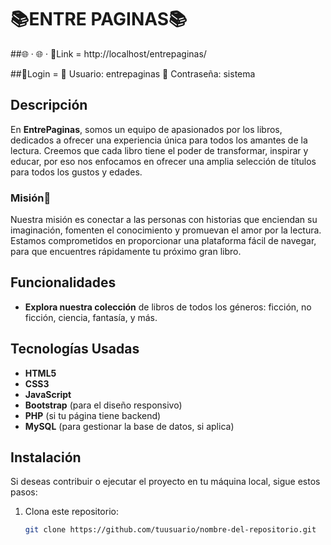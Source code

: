 # 📚ENTRE PAGINAS📚

##🌐 · 🌐 · 🛜Link = http://localhost/entrepaginas/

##👤Login =
👤 Usuario: entrepaginas
🔑 Contraseña: sistema



## Descripción 

En **EntrePaginas**, somos un equipo de apasionados por los libros, dedicados a ofrecer una experiencia única para todos los amantes de la lectura. Creemos que cada libro tiene el poder de transformar, inspirar y educar, por eso nos enfocamos en ofrecer una amplia selección de títulos para todos los gustos y edades.

### Misión📖 

Nuestra misión es conectar a las personas con historias que enciendan su imaginación, fomenten el conocimiento y promuevan el amor por la lectura. Estamos comprometidos en proporcionar una plataforma fácil de navegar, para que encuentres rápidamente tu próximo gran libro.

## Funcionalidades

- **Explora nuestra colección** de libros de todos los géneros: ficción, no ficción, ciencia, fantasía, y más.

## Tecnologías Usadas

- **HTML5**
- **CSS3**
- **JavaScript**
- **Bootstrap** (para el diseño responsivo)
- **PHP** (si tu página tiene backend)
- **MySQL** (para gestionar la base de datos, si aplica)

## Instalación

Si deseas contribuir o ejecutar el proyecto en tu máquina local, sigue estos pasos:

1. Clona este repositorio:

   ```bash
   git clone https://github.com/tuusuario/nombre-del-repositorio.git
